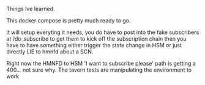 Things Ive learned.

This docker compose is pretty much ready to go.

It will setup everyting it needs, you do have to post into the fake subscribers at /do_subscribe to get them to kick off the subscription chain
then you have to have something either trigger the state change in HSM or just directly LIE to hmnfd about a SCN.  

Right now the HMNFD to HSM 'I want to subscribe please' path is getting a 400... not sure why.  The tavern tests are manipulating the environment to work

